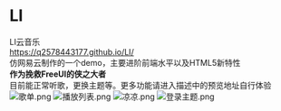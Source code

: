 # LI
LI云音乐 </br>
https://q2578443177.github.io/LI/</br>
仿网易云制作的一个demo，主要进阶前端水平以及HTML5新特性</br>
**作为挽救FreeUI的侠之大者**</br>
目前能正常听歌，更换主题等。更多功能请进入描述中的预览地址自行体验
![歌单.png](https://upload-images.jianshu.io/upload_images/5750842-5c862cbf6a8bcbb5.png?imageMogr2/auto-orient/strip%7CimageView2/2/w/1240)
![播放列表.png](https://upload-images.jianshu.io/upload_images/5750842-cbad5bcb1fd02150.png?imageMogr2/auto-orient/strip%7CimageView2/2/w/1240)
![凉凉.png](http://upload-images.jianshu.io/upload_images/5750842-03f2a0b1b1358926.png?imageMogr2/auto-orient/strip%7CimageView2/2/w/1240)
![登录主题.png](http://upload-images.jianshu.io/upload_images/5750842-b7ea4cfa7d5ff20e.png?imageMogr2/auto-orient/strip%7CimageView2/2/w/1240)
